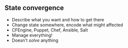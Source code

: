 ## State convergence
- Describe what you want and how to get there
- Change state somewhere, encode what might affected
- CFEngine, Puppet, Chef, Ansible, Salt
- Manage everything!
- Doesn't *solve* anything

